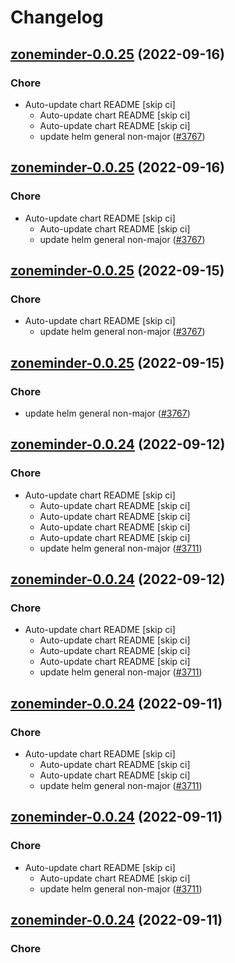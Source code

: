 # Changelog



## [zoneminder-0.0.25](https://github.com/truecharts/charts/compare/zoneminder-0.0.24...zoneminder-0.0.25) (2022-09-16)

### Chore

- Auto-update chart README [skip ci]
  - Auto-update chart README [skip ci]
  - Auto-update chart README [skip ci]
  - update helm general non-major ([#3767](https://github.com/truecharts/charts/issues/3767))




## [zoneminder-0.0.25](https://github.com/truecharts/charts/compare/zoneminder-0.0.24...zoneminder-0.0.25) (2022-09-16)

### Chore

- Auto-update chart README [skip ci]
  - Auto-update chart README [skip ci]
  - update helm general non-major ([#3767](https://github.com/truecharts/charts/issues/3767))




## [zoneminder-0.0.25](https://github.com/truecharts/charts/compare/zoneminder-0.0.24...zoneminder-0.0.25) (2022-09-15)

### Chore

- Auto-update chart README [skip ci]
  - update helm general non-major ([#3767](https://github.com/truecharts/charts/issues/3767))




## [zoneminder-0.0.25](https://github.com/truecharts/charts/compare/zoneminder-0.0.24...zoneminder-0.0.25) (2022-09-15)

### Chore

- update helm general non-major ([#3767](https://github.com/truecharts/charts/issues/3767))




## [zoneminder-0.0.24](https://github.com/truecharts/charts/compare/zoneminder-0.0.23...zoneminder-0.0.24) (2022-09-12)

### Chore

- Auto-update chart README [skip ci]
  - Auto-update chart README [skip ci]
  - Auto-update chart README [skip ci]
  - Auto-update chart README [skip ci]
  - Auto-update chart README [skip ci]
  - update helm general non-major ([#3711](https://github.com/truecharts/charts/issues/3711))




## [zoneminder-0.0.24](https://github.com/truecharts/charts/compare/zoneminder-0.0.23...zoneminder-0.0.24) (2022-09-12)

### Chore

- Auto-update chart README [skip ci]
  - Auto-update chart README [skip ci]
  - Auto-update chart README [skip ci]
  - Auto-update chart README [skip ci]
  - update helm general non-major ([#3711](https://github.com/truecharts/charts/issues/3711))




## [zoneminder-0.0.24](https://github.com/truecharts/charts/compare/zoneminder-0.0.23...zoneminder-0.0.24) (2022-09-11)

### Chore

- Auto-update chart README [skip ci]
  - Auto-update chart README [skip ci]
  - Auto-update chart README [skip ci]
  - update helm general non-major ([#3711](https://github.com/truecharts/charts/issues/3711))




## [zoneminder-0.0.24](https://github.com/truecharts/charts/compare/zoneminder-0.0.23...zoneminder-0.0.24) (2022-09-11)

### Chore

- Auto-update chart README [skip ci]
  - Auto-update chart README [skip ci]
  - update helm general non-major ([#3711](https://github.com/truecharts/charts/issues/3711))




## [zoneminder-0.0.24](https://github.com/truecharts/charts/compare/zoneminder-0.0.23...zoneminder-0.0.24) (2022-09-11)

### Chore
